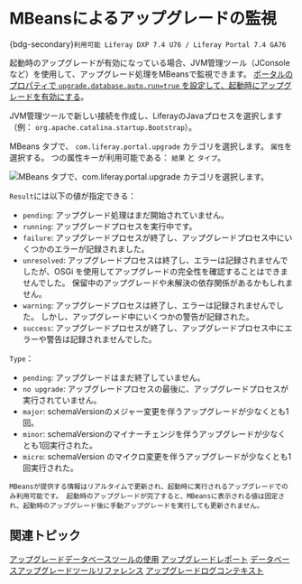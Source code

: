 # MBeansによるアップグレードの監視

{bdg-secondary}`利用可能 Liferay DXP 7.4 U76 / Liferay Portal 7.4 GA76`

起動時のアップグレードが有効になっている場合、JVM管理ツール（JConsoleなど）を使用して、アップグレード処理をMBeansで監視できます。 [ポータルのプロパティで `upgrade.database.auto.run=true` を設定して、起動時にアップグレードを有効にする](../../reference/portal-properties.md)。

JVM管理ツールで新しい接続を作成し、LiferayのJavaプロセスを選択します（例： `org.apache.catalina.startup.Bootstrap`）。

MBeans タブで、 `com.liferay.portal.upgrade` カテゴリを選択します。 `属性`を選択する。 つの属性キーが利用可能である： `結果` と `タイプ`。

![MBeans タブで、com.liferay.portal.upgrade カテゴリを選択します。](./monitoring-upgrades-with-mbean/images/01.png)

`Result`には以下の値が指定できる：

* `pending`: アップグレード処理はまだ開始されていません。
* `running`: アップグレードプロセスを実行中です。
* `failure`: アップグレードプロセスが終了し、アップグレードプロセス中にいくつかのエラーが記録されました。
* `unresolved`: アップグレードプロセスは終了し、エラーは記録されませんでしたが、OSGi を使用してアップグレードの完全性を確認することはできませんでした。 保留中のアップグレードや未解決の依存関係があるかもしれません。
* `warning`: アップグレードプロセスは終了し、エラーは記録されませんでした。 しかし、アップグレード中にいくつかの警告が記録された。
* `success`: アップグレードプロセスが終了し、アップグレードプロセス中にエラーや警告は記録されませんでした。

`Type`：

* `pending`: アップグレードはまだ終了していません。
* `no upgrade`: アップグレードプロセスの最後に、アップグレードプロセスが実行されていません。
* `major`: schemaVersionのメジャー変更を伴うアップグレードが少なくとも1回。
* `minor`: schemaVersionのマイナーチェンジを伴うアップグレードが少なくとも1回実行された。
* `micro`: schemaVersion のマイクロ変更を伴うアップグレードが少なくとも1回実行された。

```{note}
MBeansが提供する情報はリアルタイムで更新され、起動時に実行されるアップグレードでのみ利用可能です。 起動時のアップグレードが完了すると、MBeansに表示される値は固定され、起動時のアップグレード後に手動アップグレードを実行しても更新されません。
```

## 関連トピック

[アップグレードデータベースツールの使用](../upgrade-basics/using-the-database-upgrade-tool.md) [アップグレードレポート](./upgrade-report.md) [データベースアップグレードツールリファレンス](./database-upgrade-tool-reference.md) [アップグレードログコンテキスト](./upgrade-log-context.md)
